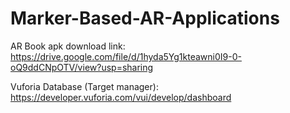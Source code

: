 # Marker-Based-AR-Applications
AR Book apk download link: <br>
https://drive.google.com/file/d/1hyda5Yg1kteawni0I9-0-oQ9ddCNpOTV/view?usp=sharing <br>

Vuforia Database (Target manager): <br>
https://developer.vuforia.com/vui/develop/dashboard
